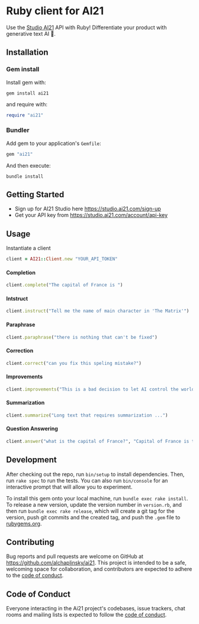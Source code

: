# Ruby client for AI21

Use the [Studio AI21](https://www.ai21.com/studio) API with Ruby! Differentiate your product with generative text AI :robot:.

## Installation

### Gem install
Install gem with:

```
gem install ai21
```

and require with:

```ruby
require "ai21"
```

### Bundler
Add gem to your application's `Gemfile`:

```ruby
gem "ai21"
```

And then execute:

```
bundle install
```

## Getting Started

- Sign up for AI21 Studio here https://studio.ai21.com/sign-up
- Get your API key from https://studio.ai21.com/account/api-key

## Usage

Instantiate a client
```ruby
client = AI21::Client.new "YOUR_API_TOKEN"
```

#### Completion
```ruby
client.complete("The capital of France is ")
```

#### Intstruct
```ruby
client.instruct("Tell me the name of main character in 'The Matrix'")
```

#### Paraphrase
```ruby
client.paraphrase("there is nothing that can't be fixed")
```

#### Correction
```ruby
client.correct("can you fix this speling mistake?")
```

#### Improvements
```ruby
client.improvements("This is a bad decision to let AI control the world")
```

#### Summarization
```ruby
client.summarize("Long text that requires summarization ...")
```

#### Question Answering
```ruby
client.answer("what is the capital of France?", "Capital of France is the city called Paris")
```

## Development

After checking out the repo, run `bin/setup` to install dependencies. Then, run `rake spec` to run the tests. You can also run `bin/console` for an interactive prompt that will allow you to experiment.

To install this gem onto your local machine, run `bundle exec rake install`. To release a new version, update the version number in `version.rb`, and then run `bundle exec rake release`, which will create a git tag for the version, push git commits and the created tag, and push the `.gem` file to [rubygems.org](https://rubygems.org).

## Contributing

Bug reports and pull requests are welcome on GitHub at https://github.com/alchaplinsky/ai21. This project is intended to be a safe, welcoming space for collaboration, and contributors are expected to adhere to the [code of conduct](https://github.com/alchaplinsky/ai21/blob/main/CODE_OF_CONDUCT.md).

## Code of Conduct

Everyone interacting in the Ai21 project's codebases, issue trackers, chat rooms and mailing lists is expected to follow the [code of conduct](https://github.com/alchaplinsky/ai21/blob/main/CODE_OF_CONDUCT.md).

